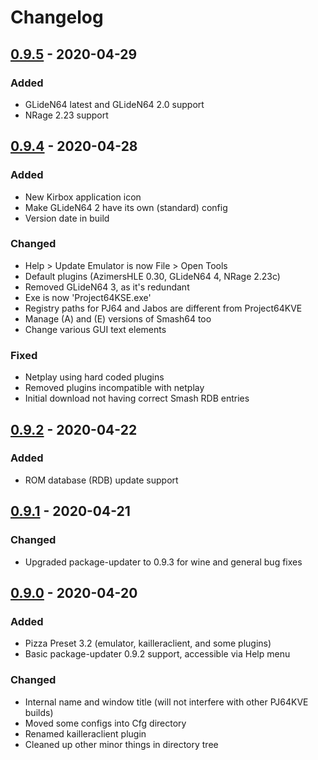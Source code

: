 # Changelog

## [0.9.5] - 2020-04-29

### Added

- GLideN64 latest and GLideN64 2.0 support
- NRage 2.23 support

## [0.9.4] - 2020-04-28

### Added

- New Kirbox application icon
- Make GLideN64 2 have its own (standard) config
- Version date in build

### Changed

- Help > Update Emulator is now File > Open Tools
- Default plugins (AzimersHLE 0.30, GLideN64 4, NRage 2.23c)
- Removed GLideN64 3, as it's redundant
- Exe is now 'Project64KSE.exe'
- Registry paths for PJ64 and Jabos are different from Project64KVE
- Manage (A) and (E) versions of Smash64 too
- Change various GUI text elements

### Fixed

- Netplay using hard coded plugins
- Removed plugins incompatible with netplay
- Initial download not having correct Smash RDB entries

## [0.9.2] - 2020-04-22

### Added

- ROM database (RDB) update support

## [0.9.1] - 2020-04-21

### Changed

- Upgraded package-updater to 0.9.3 for wine and general bug fixes

## [0.9.0] - 2020-04-20

### Added

- Pizza Preset 3.2 (emulator, kailleraclient, and some plugins)
- Basic package-updater 0.9.2 support, accessible via Help menu

### Changed

- Internal name and window title (will not interfere with other PJ64KVE builds)
- Moved some configs into Cfg directory
- Renamed kailleraclient plugin
- Cleaned up other minor things in directory tree

[0.9.0]: https://github.com/smash64-dev/project64k-legacy/releases/tag/v0.9.0
[0.9.1]: https://github.com/smash64-dev/project64k-legacy/releases/tag/v0.9.1
[0.9.2]: https://github.com/smash64-dev/project64k-legacy/releases/tag/v0.9.2
[0.9.4]: https://github.com/smash64-dev/project64k-legacy/releases/tag/v0.9.4
[0.9.5]: https://github.com/smash64-dev/project64k-legacy/releases/tag/v0.9.5
